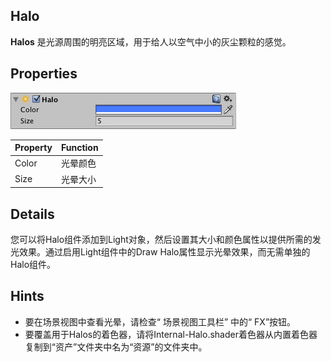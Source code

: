 ## Halo
**Halos** 是光源周围的明亮区域，用于给人以空气中小的灰尘颗粒的感觉。


## Properties
![](Inspector-Halo.png)

|Property|	Function|
|:----|:----|
|Color|	光晕颜色|
|Size|	光晕大小|

## Details
您可以将Halo组件添加到Light对象，然后设置其大小和颜色属性以提供所需的发光效果。通过启用Light组件中的Draw Halo属性显示光晕效果，而无需单独的Halo组件。

## Hints
* 要在场景视图中查看光晕，请检查“ 场景视图工具栏” 中的“ FX”按钮。
* 要覆盖用于Halos的着色器，请将Internal-Halo.shader着色器从内置着色器复制到“资产”文件夹中名为“资源”的文件夹中。